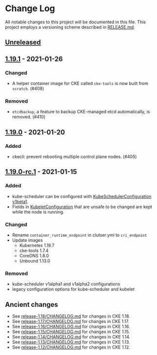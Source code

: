 # Change Log

All notable changes to this project will be documented in this file.
This project employs a versioning scheme described in [RELEASE.md](RELEASE.md#versioning).

## [Unreleased]

## [1.19.1] - 2021-01-26

### Changed
- A helper container image for CKE called `cke-tools` is now built from `scratch`. (#408)

### Removed
- `etcdbackup`, a feature to backup CKE-managed etcd automatically, is removed. (#410)

## [1.19.0] - 2021-01-20

### Added
- ckecli: prevent rebooting multiple control plane nodes. (#405)

## [1.19.0-rc.1] - 2021-01-15

### Added
- kube-scheduler can be configured with [KubeSchedulerConfiguration v1beta1](https://pkg.go.dev/k8s.io/kube-scheduler@v0.19.7/config/v1beta1#KubeSchedulerConfiguration).
- Fields in [KubeletConfiguration](https://pkg.go.dev/k8s.io/kubelet/config/v1beta1#KubeletConfiguration) that are unsafe to be changed are kept while the node is running.

### Changed
- Rename `container_runtime_endpoint` in clutser.yml to `cri_endpoint`
- Update images
  - Kubernetes 1.19.7
  - cke-tools 1.7.4
  - CoreDNS 1.8.0
  - Unbound 1.13.0

### Removed
- kube-scheduler v1alpha1 and v1alpha2 configurations
- legacy configuration options for kube-scheduler and kubelet

## Ancient changes

- See [release-1.18/CHANGELOG.md](https://github.com/cybozu-go/cke/blob/release-1.18/CHANGELOG.md) for changes in CKE 1.18.
- See [release-1.17/CHANGELOG.md](https://github.com/cybozu-go/cke/blob/release-1.17/CHANGELOG.md) for changes in CKE 1.17.
- See [release-1.16/CHANGELOG.md](https://github.com/cybozu-go/cke/blob/release-1.16/CHANGELOG.md) for changes in CKE 1.16.
- See [release-1.15/CHANGELOG.md](https://github.com/cybozu-go/cke/blob/release-1.15/CHANGELOG.md) for changes in CKE 1.15.
- See [release-1.14/CHANGELOG.md](https://github.com/cybozu-go/cke/blob/release-1.14/CHANGELOG.md) for changes in CKE 1.14.
- See [release-1.13/CHANGELOG.md](https://github.com/cybozu-go/cke/blob/release-1.13/CHANGELOG.md) for changes in CKE 1.13.
- See [release-1.12/CHANGELOG.md](https://github.com/cybozu-go/cke/blob/release-1.12/CHANGELOG.md) for changes in CKE 1.12.

[Unreleased]: https://github.com/cybozu-go/cke/compare/v1.19.1...HEAD
[1.19.1]: https://github.com/cybozu-go/cke/compare/v1.19.0...v1.19.1
[1.19.0]: https://github.com/cybozu-go/cke/compare/v1.19.0-rc.1...v1.19.0
[1.19.0-rc.1]: https://github.com/cybozu-go/cke/compare/v1.18.8...v1.19.0-rc.1
